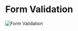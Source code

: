 # Form Validation

![Form Validation](https://github.com/PlooJompong/Javascript-projects/assets/50630228/69f01224-f088-4e15-99bb-e810e493e1dd)
